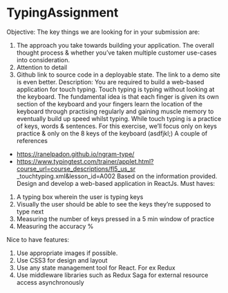 # TypingAssignment

Objective:
The key things we are looking for in your submission are:
1) The approach you take towards building your application. The overall thought process
& whether you’ve taken multiple customer use-cases into consideration.
2) Attention to detail
3) Github link to source code in a deployable state. The link to a demo site is even better.
Description:
You are required to build a web-based application for touch typing. Touch typing is typing
without looking at the keyboard. The fundamental idea is that each finger is given its own
section of the keyboard and your fingers learn the location of the keyboard through practising
regularly and gaining muscle memory to eventually build up speed whilst typing.
While touch typing is a practice of keys, words & sentences. For this exercise, we’ll focus only
on keys practice & only on the 8 keys of the keyboard (asdfjkl;)
A couple of references
- https://ranelpadon.github.io/ngram-type/
- https://www.typingtest.com/trainer/applet.html?course_url=course_descriptions/fl5_us_sr
_touchtyping.xml&lesson_id=A002
Based on the information provided. Design and develop a web-based application in ReactJs.
Must haves:
1) A typing box wherein the user is typing keys
2) Visually the user should be able to see the keys they’re supposed to type next
3) Measuring the number of keys pressed in a 5 min window of practice
4) Measuring the accuracy %

Nice to have features:
1) Use appropriate images if possible.
2) Use CSS3 for design and layout
3) Use any state management tool for React. For ex Redux
4) Use middleware libraries such as Redux Saga for external resource access asynchronously
